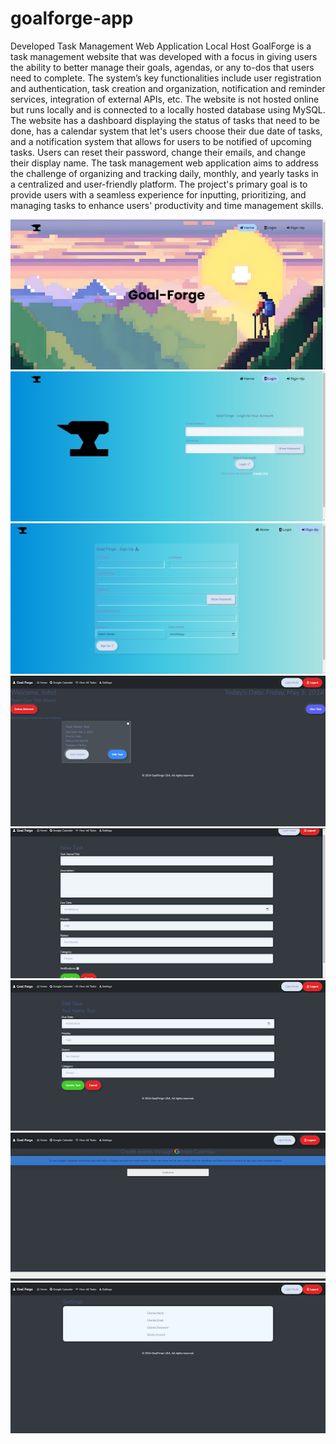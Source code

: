 # goalforge-app
Developed Task Management Web Application Local Host
GoalForge is a task management website that was developed with a focus in giving users the ability to better manage their goals, agendas, or any to-dos that users need to complete.
The system’s key functionalities include user registration and authentication, task creation and organization, notification and reminder services, integration of external APIs, etc.
The website is not hosted online but runs locally and is connected to a locally hosted database using MySQL.
The website has a dashboard displaying the status of tasks that need to be done, has a calendar system that let's users choose their due date of tasks, and a notification system that allows for users
to be notified of upcoming tasks.
Users can reset their password, change their emails, and change their display name.
The task management web application aims to address the challenge of organizing and tracking daily, monthly, and yearly tasks in a centralized and user-friendly platform. The project's primary goal is to provide users with a seamless experience for inputting, prioritizing, and managing tasks to enhance users' productivity and time management skills. 


![alt text](https://github.com/alexstudent13/goalforge-app/blob/main/GoalForge%20Pictures/unnamed.png) ![alt text](https://github.com/alexstudent13/goalforge-app/blob/main/GoalForge%20Pictures/unnamed%20(1).png) 
![alt text](https://github.com/alexstudent13/goalforge-app/blob/main/GoalForge%20Pictures/unnamed%20(2).png) ![alt text](https://github.com/alexstudent13/goalforge-app/blob/main/GoalForge%20Pictures/unnamed%20(3).png)
![alt text](https://github.com/alexstudent13/goalforge-app/blob/main/GoalForge%20Pictures/unnamed%20(4).png) ![alt text](https://github.com/alexstudent13/goalforge-app/blob/main/GoalForge%20Pictures/unnamed%20(5).png)
![alt text](https://github.com/alexstudent13/goalforge-app/blob/main/GoalForge%20Pictures/unnamed%20(6).png) ![alt text](https://github.com/alexstudent13/goalforge-app/blob/main/GoalForge%20Pictures/unnamed%20(7).png)
